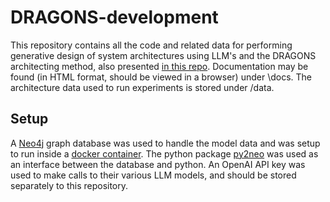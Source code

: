 # DRAGONS-development
This repository contains all the code and related data for performing generative design of system architectures using LLM's and the DRAGONS architecting method, also presented [in this repo](https://github.com/Ghipag/DRAGONS-development/tree/main). Documentation may be found (in HTML format, should be viewed in a browser) under \docs. The architecture data used to run experiments is stored under /data.

## Setup
A [Neo4j](https://neo4j.com/) graph database was used to handle the model data and was setup to run inside a [docker container](https://neo4j.com/docs/operations-manual/current/docker/). The python package [py2neo](https://py2neo.org/2021.1/) was used as an interface between the database and python. An OpenAI API key was used to make calls to their various LLM models, and should be stored separately to this repository.
